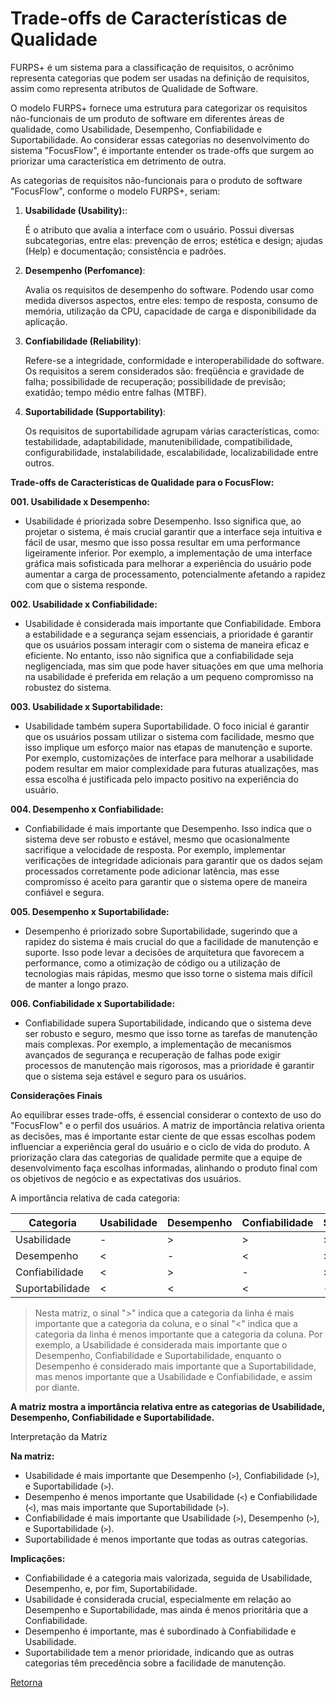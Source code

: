 # Trade-offs de Características de Qualidade

FURPS+ é um sistema para a classificação de requisitos, o acrônimo representa categorias que podem ser usadas na definição de requisitos, assim como representa atributos de Qualidade de Software.

O modelo FURPS+ fornece uma estrutura para categorizar os requisitos não-funcionais de um produto de software em diferentes áreas de qualidade, como Usabilidade, Desempenho, Confiabilidade e Suportabilidade. Ao considerar essas categorias no desenvolvimento do sistema "FocusFlow", é importante entender os trade-offs que surgem ao priorizar uma característica em detrimento de outra.

As categorias de requisitos não-funcionais para o produto de software "FocusFlow", conforme o modelo FURPS+, seriam:

1. **Usabilidade (Usability):**: 
   
   É o atributo que avalia a interface com o usuário. Possui diversas subcategorias, entre elas: prevenção de erros; estética e design; ajudas (Help) e documentação; consistência e padrões.

2. **Desempenho (Perfomance)**: 
   
   Avalia os requisitos de desempenho do software. Podendo usar como medida diversos aspectos, entre eles: tempo de resposta, consumo de memória, utilização da CPU, capacidade de carga e disponibilidade da aplicação.

3. **Confiabilidade (Reliability)**: 
   
   Refere-se a integridade, conformidade e interoperabilidade do software. Os requisitos a serem considerados são: freqüência e gravidade de falha; possibilidade de recuperação; possibilidade de previsão; exatidão; tempo médio entre falhas (MTBF).

4. **Suportabilidade (Supportability)**: 
   
   Os requisitos de suportabilidade agrupam várias características, como: testabilidade, adaptabilidade, manutenibilidade, compatibilidade, configurabilidade, instalabilidade, escalabilidade, localizabilidade entre outros.

**Trade-offs de Características de Qualidade para o FocusFlow:**

**001. Usabilidade x Desempenho:**
   - Usabilidade é priorizada sobre Desempenho. Isso significa que, ao projetar o sistema, é mais crucial garantir que a interface seja intuitiva e fácil de usar, mesmo que isso possa resultar em uma performance ligeiramente inferior. Por exemplo, a implementação de uma interface gráfica mais sofisticada para melhorar a experiência do usuário pode aumentar a carga de processamento, potencialmente afetando a rapidez com que o sistema responde.
   
**002. Usabilidade x Confiabilidade:**
   - Usabilidade é considerada mais importante que Confiabilidade. Embora a estabilidade e a segurança sejam essenciais, a prioridade é garantir que os usuários possam interagir com o sistema de maneira eficaz e eficiente. No entanto, isso não significa que a confiabilidade seja negligenciada, mas sim que pode haver situações em que uma melhoria na usabilidade é preferida em relação a um pequeno compromisso na robustez do sistema.

**003. Usabilidade x Suportabilidade:**
   - Usabilidade também supera Suportabilidade. O foco inicial é garantir que os usuários possam utilizar o sistema com facilidade, mesmo que isso implique um esforço maior nas etapas de manutenção e suporte. Por exemplo, customizações de interface para melhorar a usabilidade podem resultar em maior complexidade para futuras atualizações, mas essa escolha é justificada pelo impacto positivo na experiência do usuário.

**004. Desempenho x Confiabilidade:**
   - Confiabilidade é mais importante que Desempenho. Isso indica que o sistema deve ser robusto e estável, mesmo que ocasionalmente sacrifique a velocidade de resposta. Por exemplo, implementar verificações de integridade adicionais para garantir que os dados sejam processados corretamente pode adicionar latência, mas esse compromisso é aceito para garantir que o sistema opere de maneira confiável e segura.

**005. Desempenho x Suportabilidade:**
   - Desempenho é priorizado sobre Suportabilidade, sugerindo que a rapidez do sistema é mais crucial do que a facilidade de manutenção e suporte. Isso pode levar a decisões de arquitetura que favorecem a performance, como a otimização de código ou a utilização de tecnologias mais rápidas, mesmo que isso torne o sistema mais difícil de manter a longo prazo.

**006. Confiabilidade x Suportabilidade:**
   - Confiabilidade supera Suportabilidade, indicando que o sistema deve ser robusto e seguro, mesmo que isso torne as tarefas de manutenção mais complexas. Por exemplo, a implementação de mecanismos avançados de segurança e recuperação de falhas pode exigir processos de manutenção mais rigorosos, mas a prioridade é garantir que o sistema seja estável e seguro para os usuários.

**Considerações Finais**

Ao equilibrar esses trade-offs, é essencial considerar o contexto de uso do "FocusFlow" e o perfil dos usuários. A matriz de importância relativa orienta as decisões, mas é importante estar ciente de que essas escolhas podem influenciar a experiência geral do usuário e o ciclo de vida do produto. A priorização clara das categorias de qualidade permite que a equipe de desenvolvimento faça escolhas informadas, alinhando o produto final com os objetivos de negócio e as expectativas dos usuários.


A importância relativa de cada categoria:

| Categoria | Usabilidade | Desempenho | Confiabilidade | Suportabilidade |
| --- | --- | --- | --- | --- |
| Usabilidade | - | > | > | > |
| Desempenho | < | - | < | > |
| Confiabilidade | < | > | - | > |
| Suportabilidade | < | < | < | - |

> Nesta matriz, o sinal ">" indica que a categoria da linha é mais importante que a categoria da coluna, e o sinal "<" indica que a categoria da linha é menos importante que a categoria da coluna. Por exemplo, a Usabilidade é considerada mais importante que o Desempenho, Confiabilidade e Suportabilidade, enquanto o Desempenho é considerado mais importante que a Suportabilidade, mas menos importante que a Usabilidade e Confiabilidade, e assim por diante.


**A matriz mostra a importância relativa entre as categorias de Usabilidade, Desempenho, Confiabilidade e Suportabilidade.**

Interpretação da Matriz

**Na matriz:**

- Usabilidade é mais importante que Desempenho (`>`), Confiabilidade (`>`), e Suportabilidade (`>`).
- Desempenho é menos importante que Usabilidade (`<`) e Confiabilidade (`<`), mas mais importante que Suportabilidade (`>`).
- Confiabilidade é mais importante que Usabilidade (`>`), Desempenho (`>`), e Suportabilidade (`>`).
- Suportabilidade é menos importante que todas as outras categorias.

**Implicações:**

- Confiabilidade é a categoria mais valorizada, seguida de Usabilidade, Desempenho, e, por fim, Suportabilidade.
- Usabilidade é considerada crucial, especialmente em relação ao Desempenho e Suportabilidade, mas ainda é menos prioritária que a Confiabilidade.
- Desempenho é importante, mas é subordinado à Confiabilidade e Usabilidade.
- Suportabilidade tem a menor prioridade, indicando que as outras categorias têm precedência sobre a facilidade de manutenção.


[Retorna](../README.md)

